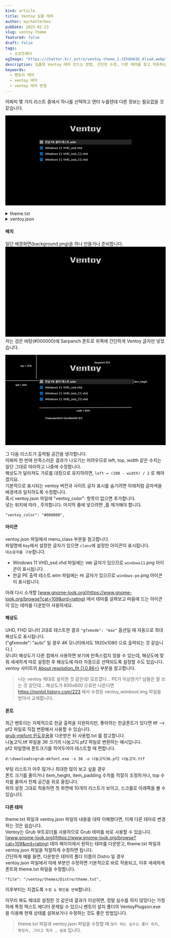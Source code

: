 ```yaml
---
kind: article
title: Ventoy 심플 테마
author: mychatterbox
pubDate: 2025-02-23
slug: ventoy-theme
featured: false
draft: false
tags:
  - 소프트웨어
ogImage: "https://chatter.kr/_astro/ventoy-theme_1.CEh8HA1D_AlsuA.webp"
description: 심플한 Ventoy 테마 만드는 방법, 간단한 수정, 다른 테마를 찾고 적용하는 방법을 설명합니다.
keywords:
  - 벤토이 테마
  - ventoy 테마
  - ventoy 테마 변경
---
```


어짜피 몇 가지 리스트 중에서 하나를 선택하고 엔터 누를텐데 다른 정보는 필요없을 것 같습니다.  

![ventoy-theme](../../assets/blog-images/2025/ventoy-theme_1.png)


<details>
<summary>theme.txt</summary>

```
# Main options
title-text: ""
desktop-image: "background.png"
desktop-color: "#000000"
terminal-font: "acinema16"
terminal-box: "terminal_box_*.png"
terminal-left: "0"
terminal-top: "0"
terminal-width: "100%"
terminal-height: "100%"
terminal-border: "0"

# Boot menu
+ boot_menu {
  left = 20%
  top = 25%
  width = 60%
  height = 90%
  item_font = "PretendardGOV-SemiBold36"
  item_color = "#cccccc"
  selected_item_color = "#ffffff"
  icon_width = 48
  icon_height = 48
  item_icon_space = 20
  item_height = 60
  item_padding = 20
  item_spacing = 10
  selected_item_pixmap_style = "select_*.png"
}
```
</details>

<details>
<summary>ventoy.json</summary>

```
{
    "control":[
        { "VTOY_SECONDARY_BOOT_MENU": "0" },
        { "VTOY_MENU_LANGUAGE": "ko_KR" },
        { "VTOY_DEFAULT_SEARCH_ROOT": "/menu" }
    ],
    "theme":{
        "file": "/ventoy/themes/Distro/theme.txt",
        "default_file": 0,
        "resolution_fit": 1,
        "gfxmode": "max",
        "ventoy_color": "#000000",
        "fonts":[
            "/ventoy/fonts/PretendardGOV-SemiBold36.pf2",
            "/ventoy/fonts/PretendardGOV-Bold36.pf2"
        ]
    },
    "menu_class":[
        {
            "key": "VHD",
            "class": "windows11"
        },
        {
            "key": "PE",
            "class": "windows-pe"
        }
    ]
}
```
</details>

#### **배치**
일단 배경화면(background.png)을 하나 만들거나 준비합니다.  
![background](../../assets/blog-images/2025/ventoy-theme_3.png)
저는 검은 바탕(#000000)에 Sarpanch 폰트로 위쪽에 간단하게 Ventoy 글자만 넣었습니다.  


![ventoy-theme](../../assets/blog-images/2025/ventoy-theme_2.png)

그 다음 리스트가 출력될 공간을 생각합니다.  
어짜피 한 번에 만족스러운 결과가 나오기는 어려우므로 left, top, width 같은 수치는 일단 그대로 따라하고 나중에 수정합니다.  
해상도가 달라져도 가로를 대칭으로 유지하려면, `left = (100 - width) / 2` 로 해야겠지요.  
기본적으로 표시되는 ventoy 버전과 사이트 글자 표시를 숨기려면 아래처럼 글자색을 배경색과 일치하도록 수정합니다.  
혹시 ventoy.json 파일에 "ventoy_color": 항목이 없으면 추가합니다.  
넣는 위치에 따라 , 주의합니다.  마지막 줄에 넣으려면 ,를 제거해야 합니다.  
```
"ventoy_color": "#000000",
```


#### **아이콘**
ventoy.json 파일에서 menu_class 부분을 참고합니다.  
파일명에 `Key`에서 설정한 글자가 있으면 `class`에 설정한 아이콘이 표시됩니다.  
`대소문자를 구분`합니다.  
- Windows 11 VHD_ssd.vhd 파일에는 `VHD` 글자가 있으므로 `windows11`.png 아이콘이 표시됩니다.  
- 한글 PE 출력 테스트.wim 파일에는 `PE` 글자가 있으므로 `windows-pe`.png 아이콘이 표시됩니다.  

아래 다시 소개할 [www.gnome-look.org](https://www.gnome-look.org/browse?cat=109&ord=rating) 에서 테마를 살펴보고 마음에 드는 아이콘이 있는 테마를 다운받아 사용하세요.

#### **해상도**
UHD, FHD 모니터 2대로 테스트한 결과 `"gfxmode": "max"` 옵션일 때 자동으로 최대 해상도로 표시됩니다.  
("gfxmode": "auto" 일 경우 4K 모니터에서도 1920x1080 으로 출력되는 것 같습니다.)  
모니터 해상도가 다른 컴에서 사용하면 보기에 만족스럽지 않을 수 있는데, 해상도에 맞춰 세세하게 따로 설정한 후 해상도에 따라 자동으로 선택되도록 설정할 수도 있습니다.  
ventoy 사이트의  [About resolution_fit (1.0.86+)](https://www.ventoy.net/en/plugin_theme.html) 부분을 참고합니다.

> 나는 ventoy 제대로 설치한 것 같은데! 모르겠다... PE가 이상한가? 남들은 잘 쓰는 것 같던데... 해상도가 800x600 으로만 나온다면
https://nonlol.tistory.com/223 에서 수정된 ventoy_wimboot.img 파일을 받아서 교체합니다.  

#### **폰트** 
최근 벤토이는 자체적으로 한글 출력을 지원하지만, 좋아하는 한글폰트가 있다면 ttf --> pf2 파일로 직접 변환해서 사용할 수 있습니다.  
[grub-mkfont 윈도우용](https://m.blog.naver.com/a1jyh/221395655744)을 다운받은 뒤 사용법.txt 를 참고합니다.  
나눔고딕.ttf 파일을 36 크기의 나눔고딕.pf2 파일로 변환하는 예시입니다.  
pf2 파일명에 폰트크기를 적어두어야 테스트할 때 편합니다.  
```
d:\downloads>grub-mkfont.exe -s 36 -o 나눔고딕36.pf2 나눔고딕.ttf
```
부팅 리스트가 아주 많거나 최대한 많이 보고 싶을 경우  
폰트 크기를 줄이거나 item_height, item_padding 수치를 적절히 조정하거나, top 수치를 줄여서 전체 공간을 위로 올립니다.  
위의 설정 그대로 적용하면 첫 화면에 10개의 리스트가 보이고, 스크롤로 아래쪽을 볼 수 있습니다.  

#### **다른 테마**
theme.txt 파일과 ventoy.json 파일의 내용을 대략 이해했다면, 이제 다른 테마로 변경하는 것은 쉽습니다.  
Ventoy는 Grub 부트로더를 사용하므로 Grub 테마를 바로 사용할 수 있습니다.  
[www.gnome-look.org](https://www.gnome-look.org/browse?cat=109&ord=rating) 테마 페이지에서 원하는 테마를 다운받고, theme.txt 파일과 ventoy.json 파일을 적절하게 수정하면 됩니다.  
간단하게 예를 들면, 다운받은 테마의 폴더 이름이 Distro 일 경우  
ventoy.json 파일에서 아래 부분만 수정하면 기본적으로 바로 적용되고, 이후 세세하게 폰트와 theme.txt 파일을 수정합니다.  
```
"file": "/ventoy/themes/Distro/theme.txt",
```


이후부터는 지겹도록 `수정 & 확인을 반복`합니다.

아무리 봐도 제대로 설정한 것 같은데 결과가 이상하면, 정말 실수를 하지 않았다는 가정 하에 특정 텍스트 에디터 문제일 수 있으니
벤토이 설치 폴더의 VentoyPlugson.exe 을 이용해 현재 상태를 살펴보거나 수정하는 것도 좋은 방법입니다.  

> theme.txt 파일과 ventoy.json 파일을 수정할 때 `많이 하는 실수는 폴더 위치, 확장자, 그리고 특히 , 쉼표` 입니다.  